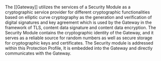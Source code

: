 The [[Gateway]] utilizes the services of a Security Module as a cryptographic service provider for different cryptographic functionalities based on elliptic curve cryptography as the generation and verification of digital signatures and key agreement which is used by the Gateway in the framework of TLS, content data signature and content data encryption. The Security Module contains the cryptographic identity of the Gateway, and it serves as a reliable source for random numbers as well as secure storage for cryptographic keys and certificates. The Security module is addressed within this Protection Profile, It is embedded into the Gateway and directly communicates with the Gateway.